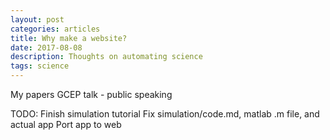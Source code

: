 ```yaml
---
layout: post
categories: articles
title: Why make a website?
date: 2017-08-08
description: Thoughts on automating science
tags: science
---
```


My papers
GCEP talk - public speaking

TODO:
Finish simulation tutorial
Fix simulation/code.md, matlab .m file, and actual app
Port app to web
